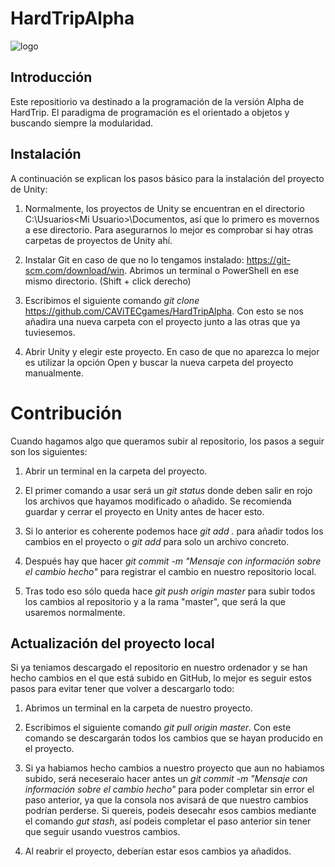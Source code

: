 # HardTripAlpha
![logo](https://avatars3.githubusercontent.com/u/32564126?v=4&s=200)

## Introducción
 
Este repositiorio va destinado a la programación de la versión Alpha de HardTrip. El paradigma de programación es el orientado a objetos y buscando siempre la modularidad.

## Instalación

A continuación se explican los pasos básico para la instalación del proyecto de Unity:

1. Normalmente, los proyectos de Unity se encuentran en el directorio C:\Usuarios\<Mi Usuario>\Documentos, así que lo primero es movernos a ese directorio. Para asegurarnos lo mejor es comprobar si hay otras carpetas de proyectos de Unity ahí.

2. Instalar Git en caso de que no lo tengamos instalado: https://git-scm.com/download/win. Abrimos un terminal o PowerShell en ese mismo directorio. (Shift + click derecho)

3. Escribimos el siguiente comando *git clone* https://github.com/CAViTECgames/HardTripAlpha. Con esto se nos añadira una nueva carpeta con el proyecto junto a las otras que ya tuviesemos.

4. Abrir Unity y elegir este proyecto. En caso de que no aparezca lo mejor es utilizar la opción Open y buscar la nueva carpeta del proyecto manualmente.

# Contribución

Cuando hagamos algo que queramos subir al repositorio, los pasos a seguir son los siguientes:

1. Abrir un terminal en la carpeta del proyecto.

2. El primer comando a usar será un *git status* donde deben salir en rojo los archivos que hayamos modificado o añadido. Se recomienda guardar y cerrar el proyecto en Unity antes de hacer esto.

3. Si lo anterior es coherente podemos hace *git add .* para añadir todos los cambios en el proyecto o *git add <Nombre archivo>* para solo un archivo concreto.
  
4. Después hay que hacer *git commit -m "Mensaje con información sobre el cambio hecho"* para registrar el cambio en nuestro repositorio local.

5. Tras todo eso sólo queda hace *git push origin master* para subir todos los cambios al repositorio y a la rama "master", que será la que usaremos normalmente.

## Actualización del proyecto local

Si ya teniamos descargado el repositorio en nuestro ordenador y se han hecho cambios en el que está subido en GitHub, lo mejor es seguir estos pasos para evitar tener que volver a descargarlo todo:

1. Abrimos un terminal en la carpeta de nuestro proyecto.

2. Escribimos el siguiente comando *git pull origin master*. Con este comando  se descargarán todos los cambios que se hayan producido en el proyecto.

3. Si ya habiamos hecho cambios a nuestro proyecto que aun no habiamos subido, será neceseraio hacer antes un *git commit -m "Mensaje con información sobre el cambio hecho"* para poder completar sin error el paso anterior, ya que la consola nos avisará de que nuestro cambios podrían perderse. Si quereis, podeis desecahr esos cambios mediante el comando *gut stash*, así podeis completar el paso anterior sin tener que seguir usando vuestros cambios.

4. Al reabrir el proyecto, deberían estar esos cambios ya añadidos.